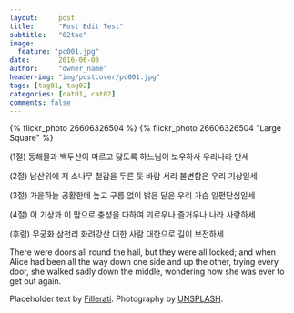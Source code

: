 ```yaml
---
layout:     post
title:      "Post Edit Test"
subtitle:   "62tae"
image:
  feature: "pc001.jpg"
date:       2016-06-08
author:     "owner_name"
header-img: "img/postcover/pc001.jpg"
tags: [tag01, tag02]
categories: [cat01, cat02]
comments: false
---
```


{% flickr_photo 26606326504 %}
{% flickr_photo 26606326504 "Large Square" %}

(1절) 동해물과 백두산이 마르고 닳도록
하느님이 보우하사 우리나라 만세

(2절) 남산위에 저 소나무 철갑을 두른 듯
 바람 서리 불변함은 우리 기상일세

(3절) 가을하늘 공활한데 높고 구름 없이
 밝은 달은 우리 가슴 일편단심일세

(4절) 이 기상과 이 맘으로 충성을 다하여
 괴로우나 즐거우나 나라 사랑하세


<p>(후렴) 무궁화 삼천리 화려강산
 대한 사람 대한으로 길이 보전하세</p>

<p>There were doors all round the hall, but they were all locked; and when  Alice had been all the way down one side and up the other, trying every  door, she walked sadly down the middle, wondering how she was ever to  get out again.</p>

<p>Placeholder text by <a href="http://www.fillerati.com/">Fillerati</a>. Photography by <a href="https://unsplash.com">UNSPLASH</a>.</p>